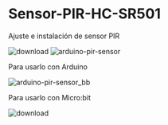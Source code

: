 # Sensor-PIR-HC-SR501
Ajuste e instalación de sensor PIR



![download](https://user-images.githubusercontent.com/80070044/169893728-7b3e8fe6-2eae-4be4-9123-a3f4f7899854.jpg)
![arduino-pir-sensor](https://user-images.githubusercontent.com/80070044/169893745-f31b05b9-d4ae-4385-a213-03cfb9658507.png)


Para usarlo con Arduino

![arduino-pir-sensor_bb](https://user-images.githubusercontent.com/80070044/169893901-11a8c1ad-0e6b-483f-8561-fe237be8563d.png)




Para usarlo con Micro:bit

![download](https://user-images.githubusercontent.com/80070044/169893992-a9c474e0-6fb9-4b1f-af8d-d68dc4bb7a2c.jpg)
